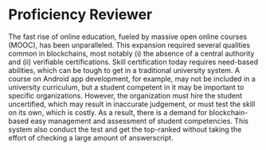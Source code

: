 # Proficiency Reviewer
The fast rise of online education, fueled by massive open online courses (MOOC), has been unparalleled. This expansion required several qualities common in blockchains, most notably (i) the absence of a central authority and (ii) verifiable certifications. Skill certification today requires need-based abilities, which can be tough to get in a traditional university system. A course on Android app development, for example, may not be included in a university curriculum, but a student competent in it may be important to specific organizations. However, the organization must hire the student uncertified, which may result in inaccurate judgement, or must test the skill on its own, which is costly. As a result, there is a demand for blockchain-based easy management and assessment of student competencies. This system also conduct the test and get the
top-ranked without taking the effort of checking a large amount of answerscript. 

